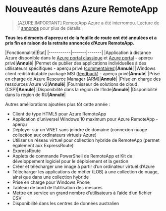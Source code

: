 <properties
    pageTitle="Nouveautés dans Azure RemoteApp | Microsoft Azure"
    description="Obtenir des informations lorsque les nouvelles fonctionnalités d’Azure RemoteApp sera disponibles"
    services="remoteapp"
    documentationCenter=""
    authors="lizap"
    manager="mbaldwin" />

<tags
    ms.service="remoteapp"
    ms.workload="compute"
    ms.tgt_pltfrm="NA"
    ms.devlang="NA"
    ms.topic="article"
    ms.date="09/19/2016"
    ms.author="elizapo" />

# <a name="whats-coming-in-azure-remoteapp"></a>Nouveautés dans Azure RemoteApp

> [AZURE.IMPORTANT]
> RemoteApp Azure a été interrompu. Lecture de l' [annonce](https://go.microsoft.com/fwlink/?linkid=821148) pour plus de détails.

**Tous les éléments d’aperçu et de la feuille de route ont été annulées et a pris fin en raison de la retraite annoncée d’Azure RemoteApp.**

|Fonctionnalité|État|
|-----------|-------|-------|
|Application à distance Azure disponible dans le [Azure portal classique](http://manage.windowsazure.com) et [Azure portal](https://portal.azure.com) - aperçu privé|**Annulé**|
|Permet de publier des applications individuelles à des utilisateurs spécifiques - aperçu privé ([commentaires](https://feedback.azure.com/forums/247748-azure-remoteapp/suggestions/6067043-allow-the-ability-to-publish-specific-apps-to-spec/))|**Annulé**|
|Windows client redistributable package MSI ([feedback](https://feedback.azure.com/forums/247748-azure-remoteapp/suggestions/6627191-client-deployment-provide-an-msi-package-to-allo/)) - aperçu privé|**Annulé**|
|Prise en charge de Azure Resource Manager (ARM)|**Annulé**|
|Prise en charge des ressources Azure v2|**Annulé**|
|Fournisseur de solutions de cloud (CSP)|**Annulé**|
|Disponibilité dans la région de l’Inde|**Annulé**|
|Disponibilité dans la région de RU|**Annulé**|


Autres améliorations ajoutées plus tôt cette année :

- Client de type HTML5 pour Azure RemoteApp
- Application d’universel Windows 10 maximum pour Azure RemoteApp - aperçu
- Déployer sur un VNET sans joindre de domaine (connexion nuage collection aux ordinateurs virtuels Azure)
- Utiliser un réseau virtuel pour collection hybride de RemoteApp (permet également aux ExpressRoute)
- ExpressRoute
- Applets de commande PowerShell de RemoteApp et Kit de développement logiciel pour le déploiement et la gestion
- Créer et télécharger une image à partir d’un ordinateur virtuel d’Azure
- Télécharger les applications de métier (LOB) à une collection de nuage, ainsi que dans une collection hybride
- Prise en charge pour Windows Phone
- Tableau de bord de l’utilisation des mesures
- Mettre en service un grand nombre d’utilisateurs à l’aide d’un fichier CSV
- Disponibilité dans les centres de données australien
 